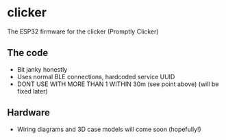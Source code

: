 # clicker
The ESP32 firmware for the clicker (Promptly Clicker)

## The code
- Bit janky honestly
- Uses normal BLE connections, hardcoded service UUID
- DONT USE WITH MORE THAN 1 WITHIN 30m (see point above) (will be fixed later)

## Hardware 
- Wiring diagrams and 3D case models will come soon (hopefully!)

